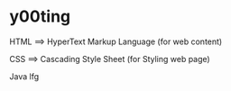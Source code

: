 # y00ting

HTML ==> HyperText Markup Language (for web content)

CSS ==> Cascading Style Sheet (for Styling web page)


Java
lfg
